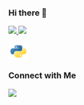 ### Hi there 👋

<a href="https://github.com/victorcasarin">
  <img height="150em" src="https://github-readme-stats.vercel.app/api?username=victorcasarin&theme=radical&show_icons=true" />
  <img height="150em" src="https://github-readme-stats.vercel.app/api/top-langs/?username=victorcasarin&theme=radical&layout=compact" />
</a>
<div style="display: inline_block"><br>
  <img align="center" alt="Rafa-Python" height="30" width="40" src="https://raw.githubusercontent.com/devicons/devicon/master/icons/python/python-original.svg">
</div>

<h3>Connect with Me </h3>

<div> 
  <a href="https://www.linkedin.com/in/victor1988/" target="_blank" rel="external"><img src="https://img.shields.io/badge/-LinkedIn-%230077B5?style=for-the-badge&logo=linkedin&logoColor=white" target="_blank"></a> 
  
</div>
